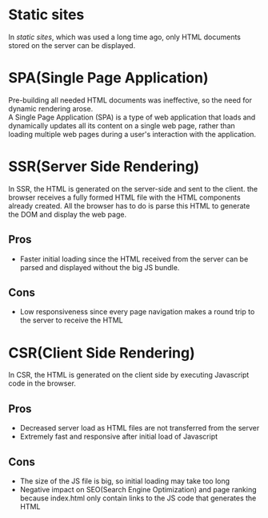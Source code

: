 # Static sites
In *static sites*, which was used a long time ago, only HTML documents stored on the server can be displayed.<br>

# SPA(Single Page Application)
Pre-building all needed HTML documents was ineffective, so the need for dynamic rendering arose.<br>
A Single Page Application (SPA) is a type of web application that loads and dynamically updates all its content on a single web page, rather than loading multiple web pages during a user's interaction with the application.

# SSR(Server Side Rendering)
In SSR, the HTML is generated on the server-side and sent to the client.
the browser receives a fully formed HTML file with the HTML components already created. All the browser has to do is parse this HTML to generate the DOM and display 
the web page.
## Pros
- Faster initial loading since the HTML received from the server can be parsed and displayed without the big JS bundle.
## Cons
- Low responsiveness since every page navigation makes a round trip to the server to receive the HTML

# CSR(Client Side Rendering)
In CSR, the HTML is generated on the client side by executing Javascript code in the browser.
## Pros
- Decreased server load as HTML files are not transferred from the server
- Extremely fast and responsive after initial load of Javascript
## Cons
- The size of the JS file is big, so initial loading may take too long
- Negative impact on SEO(Search Engine Optimization) and page ranking because index.html only contain links to the JS code that generates the HTML
